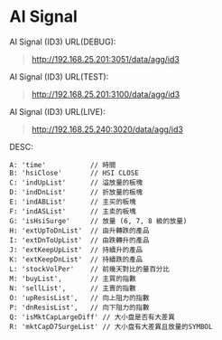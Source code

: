 # AI Signal

AI Signal (ID3) URL(DEBUG):
> http://192.168.25.201:3051/data/agg/id3

AI Signal (ID3) URL(TEST):
> http://192.168.25.201:3100/data/agg/id3

AI Signal (ID3) URL(LIVE):
> http://192.168.25.240:3020/data/agg/id3

DESC:
```
A: 'time'           // 時間
B: 'hsiClose'       // HSI CLOSE
C: 'indUpList'      // 溢放量的板塊
D: 'indDnList'      // 折放量的板塊
E: 'indABList'      // 主买的板塊
F: 'indASList'      // 主卖的板塊
G: 'isHsiSurge'     // 放量 (6, 7, 8 級的放量)
H: 'extUpToDnList'  // 由升轉跌的產品
I: 'extDnToUpList'  // 由跌轉升的產品
J: 'extKeepUpList'  // 持續升的產品
K: 'extKeepDnList'  // 持續跌的產品
L: 'stockVolPer'    // 前幾天對比的量百分比
M: 'buyList',       // 主買的指數
N: 'sellList',      // 主賣的指數
O: 'upResisList',   // 向上阻力的指數
P: 'dnResisList',   // 向下阻力的指數
Q: 'isMktCapLargeDiff' // 大小盘是否有大差異
R: 'mktCapD7SurgeList' // 大小盘有大差異且放量的SYMBOL
```


